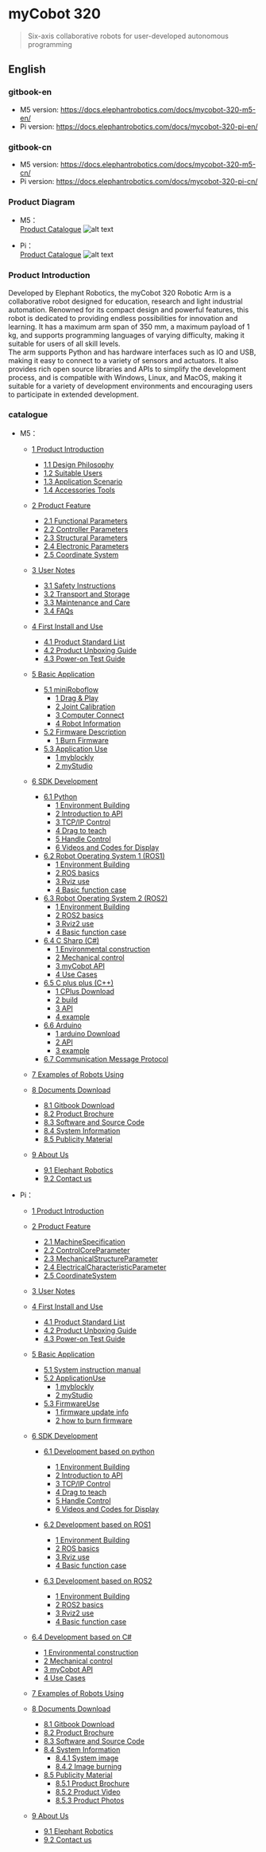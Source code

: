 # myCobot 320

> Six-axis collaborative robots for user-developed autonomous programming

## English

### gitbook-en

- M5 version:
  https://docs.elephantrobotics.com/docs/mycobot-320-m5-en/
- Pi version:
  https://docs.elephantrobotics.com/docs/mycobot-320-pi-en/

### gitbook-cn

- M5 version:
  https://docs.elephantrobotics.com/docs/mycobot-320-m5-cn/
- Pi version:
  https://docs.elephantrobotics.com/docs/mycobot-320-pi-cn/

### Product Diagram

- M5：  
  [Product Catalogue](https://download-elephantrobotics.oss-cn-shenzhen.aliyuncs.com/Product_software/myCobot/%E4%BA%A7%E5%93%81%E7%94%BB%E5%86%8C/%E4%BA%A7%E5%93%81%E7%94%BB%E5%86%8Cmycobot320m5v20221013.pdf)
  ![alt text](resources/1-ProductIntroduction/M5产品主图.jpg)

- Pi：  
  [Product Catalogue](https://download-elephantrobotics.oss-cn-shenzhen.aliyuncs.com/Product_software/myCobot/%E4%BA%A7%E5%93%81%E7%94%BB%E5%86%8C/%E4%BA%A7%E5%93%81%E7%94%BB%E5%86%8CmyCobot320pi20221013.pdf)
  ![alt text](resources/2-ProductFeature/产品主图.jpg)

### Product Introduction

Developed by Elephant Robotics, the myCobot 320 Robotic Arm is a collaborative robot designed for education, research and light industrial automation. Renowned for its compact design and powerful features, this robot is dedicated to providing endless possibilities for innovation and learning. It has a maximum arm span of 350 mm, a maximum payload of 1 kg, and supports programming languages of varying difficulty, making it suitable for users of all skill levels.  
The arm supports Python and has hardware interfaces such as IO and USB, making it easy to connect to a variety of sensors and actuators. It also provides rich open source libraries and APIs to simplify the development process, and is compatible with Windows, Linux, and MacOS, making it suitable for a variety of development environments and encouraging users to participate in extended development.

### catalogue

- M5：

  - [1 Product Introduction](1-ProductIntroduction/README.md)

    - [1.1 Design Philosophy](1-ProductIntroduction/1.1-DesignPhilosophy.md)
    - [1.2 Suitable Users](1-ProductIntroduction/1.2-SuitableUsers.md)
    - [1.3 Application Scenario](1-ProductIntroduction/1.3-ApplicationScenario.md)
    - [1.4 Accessories Tools](1-ProductIntroduction/1.4-AccessoriesTools/1.4-AccessoriesTools.md)

  - [2 Product Feature](2-ProductFeature/2.1_320_M5_product/README.md)

    - [2.1 Functional Parameters](2-ProductFeature/2.1_320_M5_product/2.1.1-MachineSpecification.md)
    - [2.2 Controller Parameters](2-ProductFeature/2.1_320_M5_product/2.1.2-ControlCoreParameter.md)
    - [2.3 Structural Parameters](2-ProductFeature/2.1_320_M5_product/2.1.3-MechanicalStructureParameter.md)
    - [2.4 Electronic Parameters](2-ProductFeature/2.1_320_M5_product/2.1.4-ElectricalCharacteristicParameter.md)
    - [2.5 Coordinate System](2-ProductFeature/2.1_320_M5_product/2.1.5-CoordinateSystem.md)

  - [3 User Notes](3-UserNotes/320_M5/REMADE.md) <br>

    - [3.1 Safety Instructions](3-UserNotes/320_M5/3.1.1-SafetyInstruction/1-SafetyInstruction.md)
    - [3.2 Transport and Storage](3-UserNotes/320_M5/3.1.2-TransportandStorage/1-TransportandStorage.md)
    - [3.3 Maintenance and Care](/3-UserNotes/320_M5/3.1.3-MaintenanceandCare/1-MaintenanceandCare.md)
    - [3.4 FAQs](3-UserNotes/320_M5/4-FAQ/3.2_320_M5_userNotes.md)

  - [4 First Install and Use](4-FirstInstallAndUse/4.2-M5/4.2_320_M5_firstUse.md)

    - [4.1 Product Standard List](4-FirstInstallAndUse/4.2-M5/4.2.1-List.md)
    - [4.2 Product Unboxing Guide](4-FirstInstallAndUse/4.2-M5/4.2.2-UNbox.md)
    - [4.3 Power-on Test Guide](4-FirstInstallAndUse/4.2-M5/4.2.3-StartRobot.md)

  - [5 Basic Application](5-BasicApplication/README.md)

    - [5.1 miniRoboflow](/5-BasicApplication/5.1-SystemUsageInstructions/320m5/README.md) <br>
      - [1 Drag & Play](/5-BasicApplication/5.1-SystemUsageInstructions/320m5/4.2.1.1-micro_controller.md) <br>
      - [2 Joint Calibration](/5-BasicApplication/5.1-SystemUsageInstructions/320m5/4.2.2.1-micro_controller.md) <br>
      - [3 Computer Connect](/5-BasicApplication/5.1-SystemUsageInstructions/320m5/4.2.3.1-micro_controller.md) <br>
      - [4 Robot Information](/5-BasicApplication/5.1-SystemUsageInstructions/320m5/4.2.4.1-micro_controller.md) <br>
    - [5.2 Firmware Description](5-BasicApplication/5.3-FirmwareUse/m5/1-firmware.md)
      - [1 Burn Firmware](5-BasicApplication/5.3-FirmwareUse/m5/2-burn_firmware.md)
    - [5.3 Application Use](5-BasicApplication/README.md)
      - [1 myblockly](5-BasicApplication/5.2-ApplicationUse/5.2.1-myblockly/320m5/README.md)
      - [2 myStudio](5-BasicApplication/5.2-ApplicationUse/5.2.2-mystudio/320m5/README.md)

  - [6 SDK Development](6-SDKDevelopment/README.md)

    - [6.1 Python](10-ApplicationBasePython/README.md)
      - [1 Environment Building](10-ApplicationBasePython/10.1_320_PI-ApplicationPython/1_download.md)
      - [2 Introduction to API](10-ApplicationBasePython/10.1_320_PI-ApplicationPython/2_API.md)
      - [3 TCP/IP Control](10-ApplicationBasePython/10.1_320_PI-ApplicationPython/3_TCPIP.md)
      - [4 Drag to teach](10-ApplicationBasePython/10.2_320_M5-ApplicationPython/4_drag.md)
      - [5 Handle Control](10-ApplicationBasePython/10.1_320_PI-ApplicationPython/5_Handle_control.md)
      - [6 Videos and Codes for Display](10-ApplicationBasePython/10.2_320_M5-ApplicationPython/6_example.md)
    - [6.2 Robot Operating System 1 (ROS1) ](11-ApplicationBaseROS/11.1-ROS1/11.1.1-M5.md)
      - [1 Environment Building](11-ApplicationBaseROS/11.1-ROS1/11.1.1-320M5/11.1.1.1-环境搭建.md)
      - [2 ROS basics](11-ApplicationBaseROS/11.1-ROS1/11.1.1-320M5/11.1.1.2-ROS基础.md)
      - [3 Rviz use](11-ApplicationBaseROS/11.1-ROS1/11.1.1-320M5/11.1.1.3-rviz介绍.md)
      - [4 Basic function case](11-ApplicationBaseROS/11.1-ROS1/11.1.1-320M5/11.1.1.4-基础功能.md)
    - [6.3 Robot Operating System 2 (ROS2)](11-ApplicationBaseROS/11.2-ROS2/11.2.1-M5.md)
      - [1 Environment Building](11-ApplicationBaseROS/11.2-ROS2/11.2.1-320M5/11.2.1.1-环境搭建.md)
      - [2 ROS2 basics](11-ApplicationBaseROS/11.2-ROS2/11.2.1-320M5/11.2.1.2-ROS2基础.md)
      - [3 Rviz2 use](11-ApplicationBaseROS/11.2-ROS2/11.2.1-320M5/11.2.1.3-rviz2介绍.md)
      - [4 Basic function case](11-ApplicationBaseROS/11.2-ROS2/11.2.1-320M5/11.2.1.4-基础功能.md)
    - [6.4 C Sharp (C#)](15-ApplicationBaseCSharp/15.6C-M5.md)
      - [1 Environmental construction](15-ApplicationBaseCSharp/15.1-myCobot320-M5.md)
      - [2 Mechanical control](15-ApplicationBaseCSharp/15.1.1-angle.md)
      - [3 myCobot API](15-ApplicationBaseCSharp/15.4-API.md)
      - [4 Use Cases](15-ApplicationBaseCSharp/15.5-case.md)
    - [6.5 C plus plus (C++)](12-ApplicationBaseCPlus/README.md)
      - [1 CPlus Download](12-ApplicationBaseCPlus/12.1-download.md)
      - [2 build](12-ApplicationBaseCPlus/12.2-build.md)
      - [3 API](12-ApplicationBaseCPlus/12.3-API.md)
      - [4 example](12-ApplicationBaseCPlus/12.4-example.md)
    - [6.6 Arduino](16-ArduinoEnv320/README.md)
      - [1 arduino Download](16-ArduinoEnv320/16.1-arduino_download.md)
      - [2 API](16-ArduinoEnv320/16.2-api.md)
      - [3 example](16-ArduinoEnv320/16.3-example.md)
    - [6.7 Communication Message Protocol](/6-SDKDevelopment/6.1-CommunicationDoc.md)

  - [7 Examples of Robots Using](7-ExamplesRobotsUsing/7.2_320_M5_Examples.md)

  - [8 Documents Download](8-FilesDownload/README.md)

    - [8.1 Gitbook Download](https://www.elephantrobotics.com/)
    - [8.2 Product Brochure](8-FilesDownload/8.2_320_M5_Files/8.2_productBrochure.md)
    - [8.3 Software and Source Code](8-FilesDownload/8.2_320_M5_Files/8.3_softwareSource.md)
    - [8.4 System Information](8-FilesDownload/8.2_320_M5_Files/8.4_systemInfo.md)
    - [8.5 Publicity Material](/8-FilesDownload/8.2_320_M5_Files/8.5_PublicityMaterial.md)

  - [9 About Us](9-AboutUs/README.md)
    - [9.1 Elephant Robotics](9-AboutUs/9.1_company.md)
    - [9.2 Contact us](9-AboutUs/9.2_contact.md)

- Pi：

  - [1 Product Introduction](1-ProductIntroduction/README.md)
  - [2 Product Feature](2-ProductFeature/2.2_320_PI_product/README.md)
    - [2.1 MachineSpecification](2-ProductFeature/2.2_320_PI_product/2.2.ss1-MachineSpecification.md)
    - [2.2 ControlCoreParameter](2-ProductFeature/2.2_320_PI_product/2.2.2-ControlCoreParameter.md)
    - [2.3 MechanicalStructureParameter](2-ProductFeature/2.2_320_PI_product/2.2.3-MechanicalStructureParameter.md)
    - [2.4 ElectricalCharacteristicParameter](2-ProductFeature/2.2_320_PI_product/2.2.4-ElectricalCharacteristicParameter.md)
    - [2.5 CoordinateSystem](2-ProductFeature/2.2_320_PI_product/2.2.5-CoordinateSystem.md)
  - [3 User Notes](3-UserNotes/320_PI/README.md)
  - [4 First Install and Use](4-FirstInstallAndUse/4.1-PI/4.1_320_PI_firstUse.md)

    - [4.1 Product Standard List](4-FirstInstallAndUse/4.1-PI/4.1.1-产品清单.md)
    - [4.2 Product Unboxing Guide](4-FirstInstallAndUse/4.1-PI/4.1.2-产品开箱.md)
    - [4.3 Power-on Test Guide](4-FirstInstallAndUse/4.1-PI/4.1.3-开机检测.md)

  - [5 Basic Application](5-BasicApplication/README.md)
    - [5.1 System instruction manual](5-BasicApplication/5.1-SystemUsageInstructions/320pi/5.1-SystemUsageInstructions.md)
    - [5.2 ApplicationUse](5-BasicApplication/README.md)
      - [1 myblockly](5-BasicApplication/5.2-ApplicationUse/5.2.1-myblockly/320pi/README.md)
      - [2 myStudio](5-BasicApplication/5.2-ApplicationUse/5.2.2-mystudio/320pi/README.md)
    - [5.3 FirmwareUse]()
      - [1 firmware update info](5-BasicApplication/5.3-FirmwareUse/pi/1-firmware.md)
      - [2 how to burn firmware](5-BasicApplication/5.3-FirmwareUse/pi/2-burn_firmware.md)
  - [6 SDK Development](6-SDKDevelopment/README.md)

    - [6.1 Development based on python](10-ApplicationBasePython/README.md)
      - [1 Environment Building](10-ApplicationBasePython/10.1_320_PI-ApplicationPython/1_download.md)
      - [2 Introduction to API](10-ApplicationBasePython/10.1_320_PI-ApplicationPython/2_API.md)
      - [3 TCP/IP Control](10-ApplicationBasePython/10.1_320_PI-ApplicationPython/3_TCPIP.md)
      - [4 Drag to teach](10-ApplicationBasePython/10.1_320_PI-ApplicationPython/4_drag.md)
      - [5 Handle Control](10-ApplicationBasePython/10.1_320_PI-ApplicationPython/5_Handle_control.md)
      - [6 Videos and Codes for Display](10-ApplicationBasePython/10.1_320_PI-ApplicationPython/6_example.md)
    - [6.2 Development based on ROS1](11-ApplicationBaseROS/11.1-ROS1/11.1.2-PI.md)

      - [1 Environment Building](11-ApplicationBaseROS/11.1-ROS1/11.1.2-320PI/11.1.2.1-环境搭建.md)
      - [2 ROS basics](11-ApplicationBaseROS/11.1-ROS1/11.1.2-320PI/11.1.2.2-ROS基础.md)
      - [3 Rviz use](11-ApplicationBaseROS/11.1-ROS1/11.1.2-320PI/11.1.2.3-rviz介绍.md)
      - [4 Basic function case](11-ApplicationBaseROS/11.1-ROS1/11.1.2-320PI/11.1.2.4-基础功能.md)

    - [6.3 Development based on ROS2](11-ApplicationBaseROS/11.2-ROS2/11.2.2-PI.md)
      - [1 Environment Building](11-ApplicationBaseROS/11.2-ROS2/11.2.2-320PI/11.2.2.1-环境搭建.md)
      - [2 ROS2 basics](11-ApplicationBaseROS/11.2-ROS2/11.2.2-320PI/11.2.2.2-ROS2基础.md)
      - [3 Rviz2 use](11-ApplicationBaseROS/11.2-ROS2/11.2.2-320PI/11.2.2.3-rviz2介绍.md)
      - [4 Basic function case](11-ApplicationBaseROS/11.2-ROS2/11.2.2-320PI/11.2.2.4-基础功能.md)

  - [6.4 Development based on C# ](15-ApplicationBaseCSharp/15.6C-PI.md)

    - [1 Environmental construction](15-ApplicationBaseCSharp/15.2-myCobot320-PI.md)
    - [2 Mechanical control](15-ApplicationBaseCSharp/15.2.1-angle.md)
    - [3 myCobot API](15-ApplicationBaseCSharp/15.4.1-API-PI.md)
    - [4 Use Cases](15-ApplicationBaseCSharp/15.5.1-case-PI.md)

  - [7 Examples of Robots Using](7-ExamplesRobotsUsing/7.1_320_PI_Examples.md)
  - [8 Documents Download](8-FilesDownload/README.md)
    - [8.1 Gitbook Download](https://www.elephantrobotics.com/)
    - [8.2 Product Brochure](8-FilesDownload/8.1_320_PI_Files/8.2_productBrochure.md)
    - [8.3 Software and Source Code](8-FilesDownload/8.1_320_PI_Files/8.3_softwareSource.md)
    - [8.4 System Information](8-FilesDownload/8.1_320_PI_Files/8.4_systemInfo.md)
      - [8.4.1 System image](8-FilesDownload/8.4.1_systemImage.md)
      - [8.4.2 Image burning](8-FilesDownload/8.4.2_imageBurning.md)
    - [8.5 Publicity Material](8-FilesDownload/8.1_320_PI_Files/8.5_PublicityMaterial.md)
      - [8.5.1 Product Brochure]()
      - [8.5.2 Product Video](8-FilesDownload/1_productVideos.md)
      - [8.5.3 Product Photos]()
  - [9 About Us]()
    - [9.1 Elephant Robotics](9-AboutUs/9.1_company.md)
    - [9.2 Contact us](9-AboutUs/9.2_contact.md)
